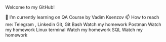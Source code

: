 Welcome to my GitHub!

🌱 I’m currently learning on QA Course by Vadim Ksenzov
📫 How to reach me: Telegram , Linkedin
Git, Git Bash Watch my homework
Postman Watch my homework
Linux terminal Watch my homework
SQL Watch my homework
